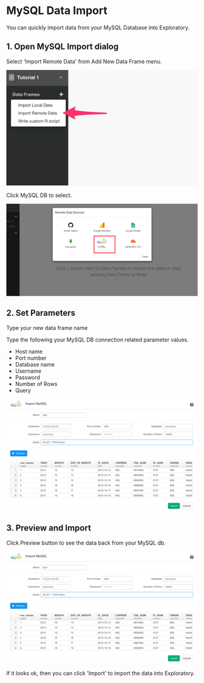 # MySQL Data Import

You can quickly import data from your MySQL Database into Exploratory.

## 1. Open MySQL Import dialog

Select 'Import Remote Data' from Add New Data Frame menu.

![](images/import-remote-data.png)

Click MySQL DB to select.

![](images/mysql.png)

## 2. Set Parameters

Type your new data frame name

Type the following your MySQL DB connection related parameter values.

- Host name
- Port number
- Database name
- Username
- Password
- Number of Rows
- Query

![](images/mysql2.png)

## 3. Preview and Import

Click Preview button to see the data back from your MySQL db.

![](images/mysql2.png)

If it looks ok, then you can click 'Import' to import the data into Exploratory.
